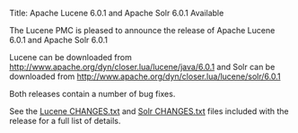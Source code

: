 Title: Apache Lucene 6.0.1 and Apache Solr 6.0.1 Available

The Lucene PMC is pleased to announce the release of Apache Lucene 6.0.1 and Apache Solr 6.0.1

Lucene can be downloaded from <http://www.apache.org/dyn/closer.lua/lucene/java/6.0.1>
and Solr can be downloaded from <http://www.apache.org/dyn/closer.lua/lucene/solr/6.0.1>

Both releases contain a number of bug fixes.

See the [Lucene CHANGES.txt](/core/6_0_1/changes/Changes.html) and
[Solr CHANGES.txt](/solr/6_0_1/changes/Changes.html) files included
with the release for a full list of details.

